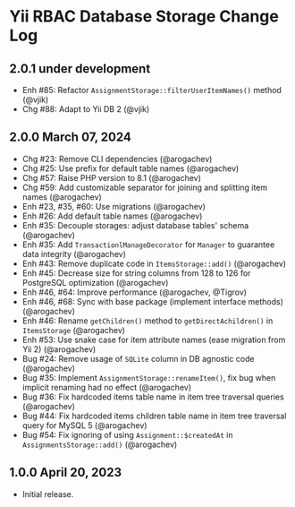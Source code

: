 # Yii RBAC Database Storage Change Log

## 2.0.1 under development

- Enh #85: Refactor `AssignmentStorage::filterUserItemNames()` method (@vjik)
- Chg #88: Adapt to Yii DB 2 (@vjik)

## 2.0.0 March 07, 2024

- Chg #23: Remove CLI dependencies (@arogachev)
- Chg #25: Use prefix for default table names (@arogachev)
- Chg #57: Raise PHP version to 8.1 (@arogachev)
- Chg #59: Add customizable separator for joining and splitting item names (@arogachev)
- Enh #23, #35, #60: Use migrations (@arogachev)
- Enh #26: Add default table names (@arogachev)
- Enh #35: Decouple storages: adjust database tables' schema (@arogachev)
- Enh #35: Add `TransactionlManageDecorator` for `Manager` to guarantee data integrity (@arogachev)
- Enh #43: Remove duplicate code in `ItemsStorage::add()` (@arogachev)
- Enh #45: Decrease size for string columns from 128 to 126 for PostgreSQL optimization (@arogachev)
- Enh #46, #64: Improve performance (@arogachev, @Tigrov)
- Enh #46, #68: Sync with base package (implement interface methods) (@arogachev)
- Enh #46: Rename `getChildren()` method to `getDirectAchildren()` in `ItemsStorage` (@arogachev)
- Enh #53: Use snake case for item attribute names (ease migration from Yii 2) (@arogachev)
- Bug #24: Remove usage of `SQLite` column in DB agnostic code (@arogachev)
- Bug #35: Implement `AssignmentStorage::renameItem()`, fix bug when implicit renaming had no effect (@arogachev)
- Bug #36: Fix hardcoded items table name in item tree traversal queries (@arogachev)
- Bug #44: Fix hardcoded items children table name in item tree traversal query for MySQL 5 (@arogachev)
- Bug #54: Fix ignoring of using `Assignment::$createdAt` in `AssignmentsStorage::add()` (@arogachev)

## 1.0.0 April 20, 2023

- Initial release.
